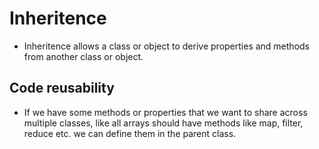 # Inheritence

- Inheritence allows a class or object to derive properties and methods from another class or object.

## Code reusability

- If we have some methods or properties that we want to share across multiple classes, like all arrays should have methods like map, filter, reduce etc. we can define them in the parent class.
